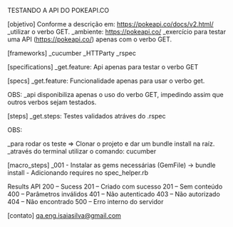 TESTANDO A API DO POKEAPI.CO

[objetivo]
Conforme a descrição em: https://pokeapi.co/docs/v2.html/
_utilizar o verbo GET.
_ambiente: https://pokeapi.co/
_exercício para testar uma API (https://pokeapi.co/) apenas com o verbo GET.

[frameworks]
_cucumber
_HTTParty
_rspec

[specifications]
_get.feature: Api apenas para testar o verbo GET

[specs]
_get.feature: Funcionalidade apenas para usar o verbo get.

OBS:
_api disponibiliza apenas o uso do verbo GET, impedindo assim que outros verbos sejam testados.

[steps]
_get.steps: Testes validados atráves do .rspec

OBS:

_para rodar os teste => Clonar o projeto e dar um bundle install na raíz.
_através do terminal utilizar o comando: cucumber

[macro_steps]
_001 - Instalar as gems necessárias (GemFile) -> bundle install
     - Adicionando requires no spec_helper.rb

Results API
200 – Sucess
201 – Criado com sucesso
201 – Sem conteúdo
400 – Parâmetros inválidos
401 – Não autenticado
403 – Não autorizado
404 – Não encontrado
500 – Erro interno do servidor


[contato]
qa.eng.isaiasilva@gmail.com